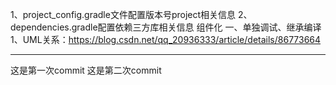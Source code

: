 1、project_config.gradle文件配置版本号project相关信息
2、dependencies.gradle配置依赖三方库相关信息
组件化
一、单独调试、继承编译
1、UML关系：https://blog.csdn.net/qq_20936333/article/details/86773664

----------
这是第一次commit
这是第二次commit
